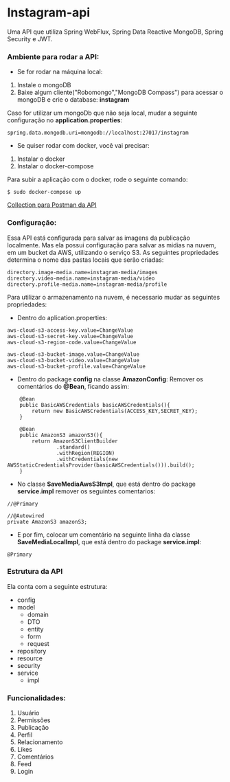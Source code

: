 # Instagram-api

Uma API que utiliza Spring WebFlux, Spring Data Reactive MongoDB, Spring Security e JWT. 
### Ambiente para rodar a API: 

- Se for rodar na máquina local: 
1. Instale o mongoDB
2. Baixe algum cliente("Robomongo","MongoDB Compass") para acessar o mongoDB e crie o database: **instagram**

Caso for utilizar um mongoDb que não seja local, mudar a seguinte configuração no **application.properties**:
```
spring.data.mongodb.uri=mongodb://localhost:27017/instagram
```

- Se quiser rodar com docker, você vai precisar: 
1. Instalar o docker
2. Instalar o docker-compose

Para subir a aplicação com o docker, rode o seguinte comando: 

```
$ sudo docker-compose up  
```
<a href="https://insta-api-collection.s3.us-east-1.amazonaws.com/Instagram-API.postman_collection.json?response-content-disposition=attachment&X-Amz-Security-Token=IQoJb3JpZ2luX2VjEE8aCXNhLWVhc3QtMSJIMEYCIQDppnjRpJbTj%2FdKSwKvFKTOiRGz3gaQeO4%2BXecuX23tygIhAL60HhHVr99oYJVK0MZIpyVG5IotCXjIJWR2BEMYW7RJKsQCCEgQABoMNDI1NDY5MzkzNjEzIgyvBgisZ7Ualo18Z5AqoQJPQO9MTIS2ehGQy7LfW2%2B0u0sEwoNTxodeBaeHSkDWyZwTB6iZ2I17mO0wvqnbsuB%2FzllJW%2F1iTkkvnb8GheDWkOQ2SA1D%2Ftudhi2TqLl3wRwWc8BS98aJ4o6eIcKaWTtAzlu1a%2Fjyv8r0c09DS34fsko%2BPn9XqilcKk9XqlVOBRs69mBG0FZ5kx6C%2Bl3YiM6Ct%2BWjrDvLgV%2BGGRaR2K0unQG%2FvB1U5V5AGbkQi6S%2B2%2FKBqT1J350KVlnVS53XNTmtSjlagPfBwCM9Z8w9yjIFcbBytLiXs%2FCk%2BmYZsE7GF7%2B7jKq2xH1y6qg5uv6qM7OWSxPkQ1xBLdyNddHgyllFwDgaRN1iocpBUb%2BNJx4F63WKoXtNcZPMggvEF%2F9%2B6U2EMPT%2BrvoFOq8C8%2FxyXQ1lPSGmpu7I%2BqmmZS%2Bims9XuC3%2By7LRkgkN9T4CRpuwRnvaqR6f5SMt744Rmj4FIlwqekdzdcX6NCuBaABR6tdO8H6pCQq102gqsqoZ%2FVBA1edYYqmSRE9z8fBcFu99bEquvDJSizRVg7UjBsFwvo0tp%2FvDsFXjQH7cO3jSX38QdjE%2BN7TAUg2g%2BB8Oupihr5emZZMuXPkaaeW%2Fn1xEXfrTXuRmoTHP6yYNCZB3zKDx3lmUZuHTgPq2xMUK3Nx0U%2Fb2VYTHErw2ytBJrMjUKdycLZvRatvXA8YX1hgybv5sFZSFq7H%2FzRiPKqdUihHXyTWhYvFuX5Pft6JUui4FtBjDOsJ0tLLnlFXwyZVgnEEkO6tFXM28TFuUJBRMoOKdDBX939BpiUgAcOyw&X-Amz-Algorithm=AWS4-HMAC-SHA256&X-Amz-Date=20200830T202527Z&X-Amz-SignedHeaders=host&X-Amz-Expires=300&X-Amz-Credential=ASIAWGD7TXLGSVEGOWXX%2F20200830%2Fus-east-1%2Fs3%2Faws4_request&X-Amz-Signature=a9e4bfe01192f999678611a78a4c4159a19cce41d09488b54a3bab5f28059bbc"> Collection para Postman da API</a>

### Configuração: 

Essa API está configurada para salvar as imagens da publicação localmente. Mas ela possui configuração para salvar as midias na nuvem, em um bucket da AWS, utilizando o serviço S3.
As seguintes propriedades determina o nome das pastas locais que serão criadas:
```
directory.image-media.name=instagram-media/images
directory.video-media.name=instagram-media/video
directory.profile-media.name=instagram-media/profile
```
 
Para utilizar o armazenamento na nuvem, é necessario mudar as seguintes propriedades:
- Dentro do aplication.properties: 
```
aws-cloud-s3-access-key.value=ChangeValue
aws-cloud-s3-secret-key.value=ChangeValue
aws-cloud-s3-region-code.value=ChangeValue

aws-cloud-s3-bucket-image.value=ChangeValue
aws-cloud-s3-bucket-video.value=ChangeValue
aws-cloud-s3-bucket-profile.value=ChangeValue
```
- Dentro do package **config** na classe **AmazonConfig**: 
Remover os comentários do **@Bean**, ficando assim: 
```
    @Bean
    public BasicAWSCredentials basicAWSCredentials(){
        return new BasicAWSCredentials(ACCESS_KEY,SECRET_KEY);
    }

    @Bean
    public AmazonS3 amazonS3(){
        return AmazonS3ClientBuilder
                .standard()
                .withRegion(REGION)
                .withCredentials(new AWSStaticCredentialsProvider(basicAWSCredentials())).build();
    }
```
- No classe **SaveMediaAwsS3Impl**, que está dentro do package **service.impl** remover os seguintes comentarios: 
```
//@Primary

//@Autowired
private AmazonS3 amazonS3;
```
- E por fim, colocar um comentário na seguinte linha da classe **SaveMediaLocalImpl**, que está dentro do package **service.impl**: 
```
@Primary
```

### Estrutura da API
Ela conta com a seguinte estrutura: 

- config
- model
    - domain
    - DTO
    - entity
    - form
    - request
- repository
- resource
- security
- service
    - impl

### Funcionalidades:

1. Usuário
2. Permissões
3. Publicação
4. Perfil
5. Relacionamento
6. Likes
7. Comentários
8. Feed
9. Login






